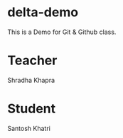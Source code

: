 # delta-demo
This is a Demo for Git  &amp; Github class.


# Teacher
Shradha Khapra

# Student
Santosh Khatri